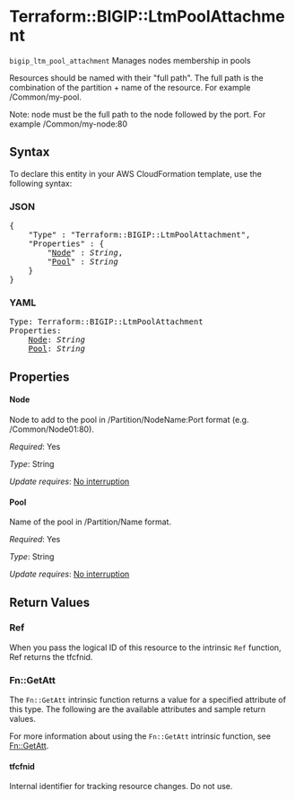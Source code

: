 # Terraform::BIGIP::LtmPoolAttachment

`bigip_ltm_pool_attachment` Manages nodes membership in pools

Resources should be named with their "full path". The full path is the combination of the partition + name of the resource. For example /Common/my-pool.

Note: node must be the full path to the node followed by the port. For example /Common/my-node:80

## Syntax

To declare this entity in your AWS CloudFormation template, use the following syntax:

### JSON

<pre>
{
    "Type" : "Terraform::BIGIP::LtmPoolAttachment",
    "Properties" : {
        "<a href="#node" title="Node">Node</a>" : <i>String</i>,
        "<a href="#pool" title="Pool">Pool</a>" : <i>String</i>
    }
}
</pre>

### YAML

<pre>
Type: Terraform::BIGIP::LtmPoolAttachment
Properties:
    <a href="#node" title="Node">Node</a>: <i>String</i>
    <a href="#pool" title="Pool">Pool</a>: <i>String</i>
</pre>

## Properties

#### Node

Node to add to the pool in /Partition/NodeName:Port format (e.g. /Common/Node01:80).

_Required_: Yes

_Type_: String

_Update requires_: [No interruption](https://docs.aws.amazon.com/AWSCloudFormation/latest/UserGuide/using-cfn-updating-stacks-update-behaviors.html#update-no-interrupt)

#### Pool

Name of the pool in /Partition/Name format.

_Required_: Yes

_Type_: String

_Update requires_: [No interruption](https://docs.aws.amazon.com/AWSCloudFormation/latest/UserGuide/using-cfn-updating-stacks-update-behaviors.html#update-no-interrupt)

## Return Values

### Ref

When you pass the logical ID of this resource to the intrinsic `Ref` function, Ref returns the tfcfnid.

### Fn::GetAtt

The `Fn::GetAtt` intrinsic function returns a value for a specified attribute of this type. The following are the available attributes and sample return values.

For more information about using the `Fn::GetAtt` intrinsic function, see [Fn::GetAtt](https://docs.aws.amazon.com/AWSCloudFormation/latest/UserGuide/intrinsic-function-reference-getatt.html).

#### tfcfnid

Internal identifier for tracking resource changes. Do not use.

